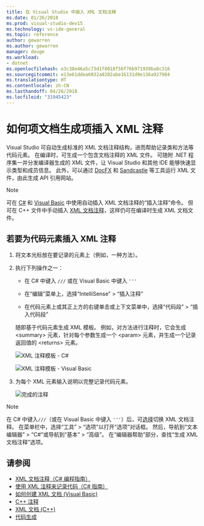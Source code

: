 ```yaml
---
title: 在 Visual Studio 中插入 XML 文档注释
ms.date: 01/26/2018
ms.prod: visual-studio-dev15
ms.technology: vs-ide-general
ms.topic: reference
author: gewarren
ms.author: gewarren
manager: douge
ms.workload:
- dotnet
ms.openlocfilehash: e3c38e46a5c73d1f8018f56f76b971939ba8c316
ms.sourcegitcommit: e13e61ddea6032a8282abe16131d9e136a927984
ms.translationtype: HT
ms.contentlocale: zh-CN
ms.lasthandoff: 04/26/2018
ms.locfileid: "31945423"
---
```

# <a name="how-to-insert-xml-comments-for-documentation-generation"></a>如何项文档生成项插入 XML 注释

Visual Studio 可自动生成标准的 XML 文档注释结构，进而帮助记录类和方法等代码元素。 在编译时，可生成一个包含文档注释的 XML 文件。 可随附 .NET 程序集一并分发编译器生成的 XML 文件，让 Visual Studio 和其他 IDE 能够快速显示类型和成员信息。 此外，可以通过 [DocFX](https://dotnet.github.io/docfx/) 和 [Sandcastle](https://www.microsoft.com/download/details.aspx?id=10526) 等工具运行 XML 文件，由此生成 API 引用网站。

> [!NOTE]
> 可在 [C#](/dotnet/csharp/programming-guide/xmldoc/xml-documentation-comments) 和 [Visual Basic](/dotnet/visual-basic/programming-guide/program-structure/how-to-create-xml-documentation) 中使用自动插入 XML 文档注释的“插入注释”命令。 但可在 C++ 文件中手动插入 [XML 文档注释](/cpp/ide/xml-documentation-visual-cpp)，这样仍可在编译时生成 XML 文档文件。

## <a name="to-insert-xml-comments-for-a-code-element"></a>若要为代码元素插入 XML 注释

1. 将文本光标放在要记录的元素上（例如，一种方法）。

1. 执行下列操作之一：

   - 在 C# 中键入 `///` 或在 Visual Basic 中键入 `'''`

   - 在“编辑”菜单上，选择“IntelliSense” > “插入注释”

   - 在代码元素上或其正上方的右键单击或上下文菜单中，选择“代码段” > “插入代码段”

   随即基于代码元素生成 XML 模板。 例如，对方法进行注释时，它会生成 \<summary\> 元素，针对每个参数生成一个 \<param\> 元素，并生成一个记录返回值的 \<returns\> 元素。

   ![XML 注释模板 - C#](media/doc-preview-cs.png)

   ![XML 注释模板 - Visual Basic](media/doc-preview-vb.png)

1. 为每个 XML 元素输入说明以完整记录代码元素。

   ![完成的注释](media/doc-result-cs.png)

> [!NOTE]
> 在 C# 中键入`///`（或在 Visual Basic 中键入 `'''`）后，可[选择](../../ide/reference/options-text-editor-csharp-advanced.md)切换 XML 文档注释。 在菜单栏中，选择“工具” > “选项”以打开“选项”对话框。 然后，导航到“文本编辑器” > “C#”或导航到“基本” > “高级”。 在“编辑器帮助”部分，查找“生成 XML 文档注释”选项。

## <a name="see-also"></a>请参阅

- [XML 文档注释（C# 编程指南）](/dotnet/csharp/programming-guide/xmldoc/xml-documentation-comments)
- [使用 XML 注释来记录代码（C# 指南）](/dotnet/csharp/codedoc)
- [如何创建 XML 文档 (Visual Basic)](/dotnet/visual-basic/programming-guide/program-structure/how-to-create-xml-documentation)
- [C++ 注释](/cpp/cpp/comments-cpp)
- [XML 文档 (C++)](/cpp/ide/xml-documentation-visual-cpp)
- [代码生成](../code-generation-in-visual-studio.md)